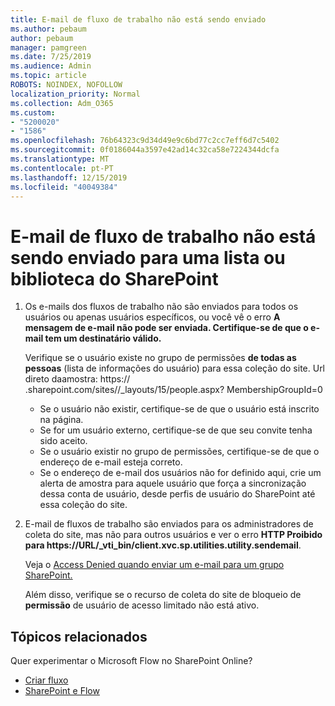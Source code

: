 ```yaml
---
title: E-mail de fluxo de trabalho não está sendo enviado
ms.author: pebaum
author: pebaum
manager: pamgreen
ms.date: 7/25/2019
ms.audience: Admin
ms.topic: article
ROBOTS: NOINDEX, NOFOLLOW
localization_priority: Normal
ms.collection: Adm_O365
ms.custom:
- "5200020"
- "1586"
ms.openlocfilehash: 76b64323c9d34d49e9c6bd77c2cc7eff6d7c5402
ms.sourcegitcommit: 0f0186044a3597e42ad14c32ca58e7224344dcfa
ms.translationtype: MT
ms.contentlocale: pt-PT
ms.lasthandoff: 12/15/2019
ms.locfileid: "40049384"
---
```

# <a name="workflow-email-is-not-being-sent-for-a-sharepoint-list-or-library"></a>E-mail de fluxo de trabalho não está sendo enviado para uma lista ou biblioteca do SharePoint

1. Os e-mails dos fluxos de trabalho não são enviados para todos os usuários ou apenas usuários específicos, ou você vê o erro **A mensagem de e-mail não pode ser enviada. Certifique-se de que o e-mail tem um destinatário válido.**

    Verifique se o usuário existe no grupo de permissões **de todas as pessoas** (lista de informações do usuário) para essa coleção do site.  Url direto da<tenant>amostra: https:// .sharepoint.com/sites/<sitename>/_layouts/15/people.aspx? MembershipGroupId=0

    - Se o usuário não existir, certifique-se de que o usuário está inscrito na página. 
    - Se for um usuário externo, certifique-se de que seu convite tenha sido aceito.
    - Se o usuário existir no grupo de permissões, certifique-se de que o endereço de e-mail esteja correto.
    - Se o endereço de e-mail dos usuários não for definido aqui, crie um alerta de amostra para aquele usuário que força a sincronização dessa conta de usuário, desde perfis de usuário do SharePoint até essa coleção do site.
 
2. E-mail de fluxos de trabalho são enviados para os administradores de coleta do site, mas não para outros usuários e ver o erro **HTTP Proibido para <span>https:</span>//URL/_vti_bin/client.xvc.sp.utilities.utility.sendemail**.
 

    Veja o [Access Denied quando enviar um e-mail para um grupo SharePoint.](https://docs.microsoft.com/sharepoint/support/sharing-and-permissions/access-denied-when-send-an-email-to-groups)

    Além disso, verifique se o recurso de coleta do site de bloqueio de **permissão** de usuário de acesso limitado não está ativo.


## <a name="related-topics"></a>Tópicos relacionados
Quer experimentar o Microsoft Flow no SharePoint Online?
- [Criar fluxo](https://support.office.com/article/Create-a-flow-for-a-list-or-library-in-SharePoint-Online-or-OneDrive-for-Business-a9c3e03b-0654-46af-a254-20252e580d01) 
- [SharePoint e Flow](https://flow.microsoft.com/blog/sharepoint-and-flow/) 


